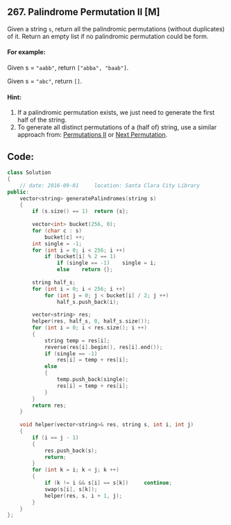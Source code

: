 ## 267. Palindrome Permutation II [M]
Given a string `s`, return all the palindromic permutations (without duplicates) of it. Return an empty list if no palindromic permutation could be form.

#### For example:   
Given s = `"aabb"`, return `["abba", "baab"]`.

Given s = `"abc"`, return `[]`.

#### Hint:
1. If a palindromic permutation exists, we just need to generate the first half of the string.
2. To generate all distinct permutations of a (half of) string, use a similar approach from: [Permutations II]() or [Next Permutation]().

## Code:
```c++
class Solution 
{
    // date: 2016-09-01     location: Santa Clara City Library
public:
    vector<string> generatePalindromes(string s) 
    {
        if (s.size() == 1)  return {s};
        
        vector<int> bucket(256, 0);
        for (char c : s)
            bucket[c] ++;
        int single = -1;
        for (int i = 0; i < 256; i ++)
            if (bucket[i] % 2 == 1)
                if (single == -1)    single = i;
                else    return {};
        
        string half_s;
        for (int i = 0; i < 256; i ++)
            for (int j = 0; j < bucket[i] / 2; j ++)
                half_s.push_back(i);
                    
        vector<string> res;
        helper(res, half_s, 0, half_s.size());
        for (int i = 0; i < res.size(); i ++)
        {
            string temp = res[i];
            reverse(res[i].begin(), res[i].end());
            if (single == -1)
                res[i] = temp + res[i];
            else
            {
                temp.push_back(single);
                res[i] = temp + res[i];
            }
        }
        return res;
    }
    
    void helper(vector<string>& res, string s, int i, int j)
    {
        if (i == j - 1)
        {
            res.push_back(s);
            return;
        }
        for (int k = i; k < j; k ++)
        {
            if (k != i && s[i] == s[k])     continue;
            swap(s[i], s[k]);
            helper(res, s, i + 1, j);
        }
    }
};
```
